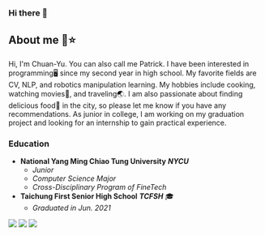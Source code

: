 ### Hi there 👋
## About me 🦖⭐
Hi, I'm Chuan-Yu. You can also call me Patrick. I have been interested in programming🖥️ since my second year in high school. My favorite fields are CV, NLP, and robotics manipulation learning. My hobbies include cooking, watching movies🎥, and traveling🌏. I am also passionate about finding delicious food🍖 in the city, so please let me know if you have any recommendations. As junior in college, I am working on my graduation project and looking for an internship to gain practical experience.


### Education
- **National Yang Ming Chiao Tung University** ***NYCU***
  - *Junior*
  - *Computer Science Major*
  - *Cross-Disciplinary Program of FineTech*
- **Taichung First Senior High School** ***TCFSH*** 🎓
  - *Graduated in Jun. 2021*


![](https://github-profile-summary-cards.vercel.app/api/cards/profile-details?username=ailuropodaWu&theme=transparent)
![](https://github-profile-summary-cards.vercel.app/api/cards/stats?username=ailuropodaWu&theme=transparent)
![](https://github-profile-summary-cards.vercel.app/api/cards/most-commit-language?username=ailuropodaWu&theme=transparent)



<!--
**ailuropodaWu/ailuropodaWu** is a ✨ _special_ ✨ repository because its `README.md` (this file) appears on your GitHub profile.

Here are some ideas to get you started:

- 🔭 I’m currently working on ...
- 🌱 I’m currently learning ...
- 👯 I’m looking to collaborate on ...
- 🤔 I’m looking for help with ...
- 💬 Ask me about ...
- 📫 How to reach me: ...
- 😄 Pronouns: ...
- ⚡ Fun fact: ...
-->
